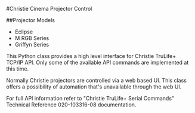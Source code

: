 #Christie Cinema Projector Control

##Projector Models

- Eclipse
- M RGB Series
- Griffyn Series

This Python class provides a high level interface for Christie TruLife+ TCP/IP API.
Only some of the available API commands are implemented at this time.

Normally Christie projectors are controlled via a web based UI. This class offers a possibility of automation that's unavailable through the web UI.

For full API information refer to "Christie TruLife+ Serial Commands" Technical Reference 020-103316-08 documentation.

